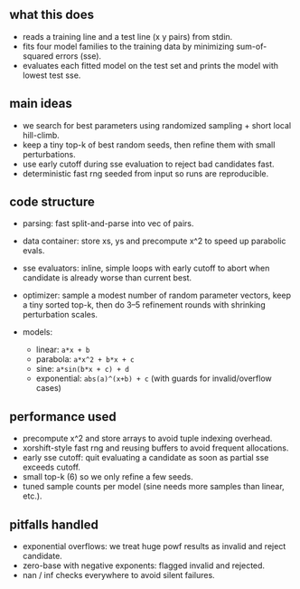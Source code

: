## what this does

* reads a training line and a test line (x y pairs) from stdin.
* fits four model families to the training data by minimizing sum-of-squared errors (sse).
* evaluates each fitted model on the test set and prints the model with lowest test sse.

## main ideas

* we search for best parameters using randomized sampling + short local hill-climb.
* keep a tiny top-k of best random seeds, then refine them with small perturbations.
* use early cutoff during sse evaluation to reject bad candidates fast.
* deterministic fast rng seeded from input so runs are reproducible.

## code structure

* parsing: fast split-and-parse into vec of pairs.
* data container: store xs, ys and precompute x^2 to speed up parabolic evals.
* sse evaluators: inline, simple loops with early cutoff to abort when candidate is already worse than current best.
* optimizer: sample a modest number of random parameter vectors, keep a tiny sorted top-k, then do 3–5 refinement rounds with shrinking perturbation scales.
* models:

  * linear: `a*x + b`
  * parabola: `a*x^2 + b*x + c`
  * sine: `a*sin(b*x + c) + d`
  * exponential: `abs(a)^(x+b) + c` (with guards for invalid/overflow cases)

## performance used

* precompute x^2 and store arrays to avoid tuple indexing overhead.
* xorshift-style fast rng and reusing buffers to avoid frequent allocations.
* early sse cutoff: quit evaluating a candidate as soon as partial sse exceeds cutoff.
* small top-k (6) so we only refine a few seeds.
* tuned sample counts per model (sine needs more samples than linear, etc.).

## pitfalls handled

* exponential overflows: we treat huge powf results as invalid and reject candidate.
* zero-base with negative exponents: flagged invalid and rejected.
* nan / inf checks everywhere to avoid silent failures.
